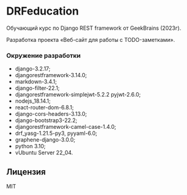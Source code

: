 # DRFeducation
Обучающий курс по Django REST framework от GeekBrains (2023г).

Разработка проекта «Веб-сайт для работы с TODO-заметками».

### Окружение разработки
- django-3.2.17;
- djangorestframework-3.14.0;
- markdown-3.4.1;
- django-filter-22.1;
- djangorestframework-simplejwt-5.2.2 pyjwt-2.6.0;
- nodejs_18.14.1;
- react-router-dom-6.8.1;
- django-cors-headers-3.13.0;
- django-bootstrap3-22.2;
- djangorestframework-camel-case-1.4.0;
- drf_yasg-1.21.5-py3, pyyaml-6.0;
- graphene-django-3.0.0;
- python 3.10;
- vUbuntu Server 22_04.

## Лицензия
MIT
